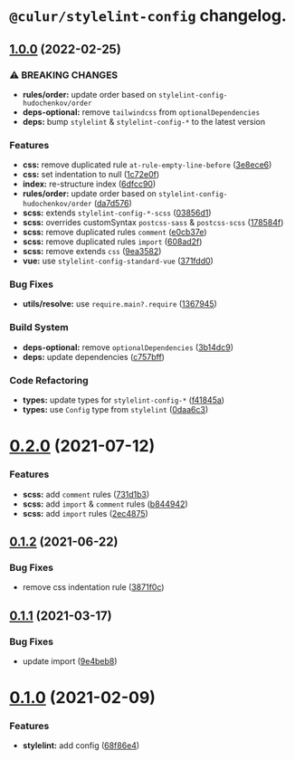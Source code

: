 # `@culur/stylelint-config` changelog.

## [1.0.0](https://github.com/culur/stylelint-config/compare/v0.2.0...v1.0.0) (2022-02-25)

### ⚠ BREAKING CHANGES

- **rules/order:** update order based on `stylelint-config-hudochenkov/order`
- **deps-optional:** remove `tailwindcss` from `optionalDependencies`
- **deps:** bump `stylelint` & `stylelint-config-*` to the latest version

### Features

- **css:** remove duplicated rule `at-rule-empty-line-before` ([3e8ece6](https://github.com/culur/stylelint-config/commit/3e8ece63774abceb92a724683d2cef0577f1a4d7))
- **css:** set indentation to null ([1c72e0f](https://github.com/culur/stylelint-config/commit/1c72e0ff3396c267d3a758b0eea49917c917c78c))
- **index:** re-structure index ([6dfcc90](https://github.com/culur/stylelint-config/commit/6dfcc902e00f31679a4d5b2495563345a3f4c890))
- **rules/order:** update order based on `stylelint-config-hudochenkov/order` ([da7d576](https://github.com/culur/stylelint-config/commit/da7d57683603d5bf08b66ff068f4ec0e3ba20e46))
- **scss:** extends `stylelint-config-*-scss` ([03856d1](https://github.com/culur/stylelint-config/commit/03856d1482bc98396f0463282f3358d9b89ecf89))
- **scss:** overrides customSyntax `postcss-sass` & `postcss-scss` ([178584f](https://github.com/culur/stylelint-config/commit/178584f288efc22ca98f26d8fb5aef9a92a3667b))
- **scss:** remove duplicated rules `comment` ([e0cb37e](https://github.com/culur/stylelint-config/commit/e0cb37e92997fdd009f0694bb4ede488bcf57853))
- **scss:** remove duplicated rules `import` ([608ad2f](https://github.com/culur/stylelint-config/commit/608ad2f227821f5ce866155bedcbbfcff755fc81))
- **scss:** remove extends `css` ([9ea3582](https://github.com/culur/stylelint-config/commit/9ea358240f904404a46626efc865f5237bd5cab2))
- **vue:** use `stylelint-config-standard-vue` ([371fdd0](https://github.com/culur/stylelint-config/commit/371fdd0d3e10004d1db7e262bace48b9ff002c91))

### Bug Fixes

- **utils/resolve:** use `require.main?.require` ([1367945](https://github.com/culur/stylelint-config/commit/1367945b0daaf8a347509153eb567c3857a3c145))

### Build System

- **deps-optional:** remove `optionalDependencies` ([3b14dc9](https://github.com/culur/stylelint-config/commit/3b14dc95f022de60b5d3983b13b8fe43d21726ce))
- **deps:** update dependencies ([c757bff](https://github.com/culur/stylelint-config/commit/c757bff2343c52da6fc20a85f8c6e2fbde951edb))

### Code Refactoring

- **types:** update types for `stylelint-config-*` ([f41845a](https://github.com/culur/stylelint-config/commit/f41845aa0a46d1185879a8ad269c31d74b3d2079))
- **types:** use `Config` type from `stylelint` ([0daa6c3](https://github.com/culur/stylelint-config/commit/0daa6c3362e947dd319a4d33cbf0a73e8b512b7e))

# [0.2.0](https://github.com/culur/stylelint-config/compare/v0.1.2...v0.2.0) (2021-07-12)

### Features

- **scss:** add `comment` rules ([731d1b3](https://github.com/culur/stylelint-config/commit/731d1b3b0d2ee6e42a5841c1f8d95b833d77ffc3))
- **scss:** add `import` & `comment` rules ([b844942](https://github.com/culur/stylelint-config/commit/b844942706a22a64c0cfcd38d94d070f235fe88f))
- **scss:** add `import` rules ([2ec4875](https://github.com/culur/stylelint-config/commit/2ec4875e08576190073b32fe23e2d650b2956154))

## [0.1.2](https://github.com/culur/stylelint-config/compare/v0.1.1...v0.1.2) (2021-06-22)

### Bug Fixes

- remove css indentation rule ([3871f0c](https://github.com/culur/stylelint-config/commit/3871f0c899c11a9849330d46ee69ba9494eb5a85))

## [0.1.1](https://github.com/culur/stylelint-config/compare/v0.1.0...v0.1.1) (2021-03-17)

### Bug Fixes

- update import ([9e4beb8](https://github.com/culur/stylelint-config/commit/9e4beb883c7bf5fd22c53033d9805cbdd83f53d2))

# [0.1.0](https://github.com/culur/stylelint-config/compare/v0.0.1...v0.1.0) (2021-02-09)

### Features

- **stylelint:** add config ([68f86e4](https://github.com/culur/stylelint-config/commit/68f86e4583abdacee727fe7d2e52f8e2baa63601))
